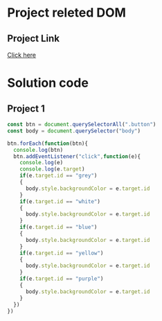 # Project releted DOM
## Project Link
[Click here](https://stackblitz.com/edit/dom-project-chaiaurcode?file=index.html)

# Solution code
## Project 1
```Javascript
const btn = document.querySelectorAll(".button")
const body = document.querySelector("body")

btn.forEach(function(btn){
  console.log(btn)
  btn.addEventListener("click",function(e){
    console.log(e)
    console.log(e.target)
    if(e.target.id == "grey")
    {
      body.style.backgroundColor = e.target.id
    }
    if(e.target.id == "white")
    {
      body.style.backgroundColor = e.target.id
    }
    if(e.target.id == "blue")
    {
      body.style.backgroundColor = e.target.id
    }
    if(e.target.id == "yellow")
    {
      body.style.backgroundColor = e.target.id
    }
    if(e.target.id == "purple")
    {
      body.style.backgroundColor = e.target.id
    }
  })
})

```